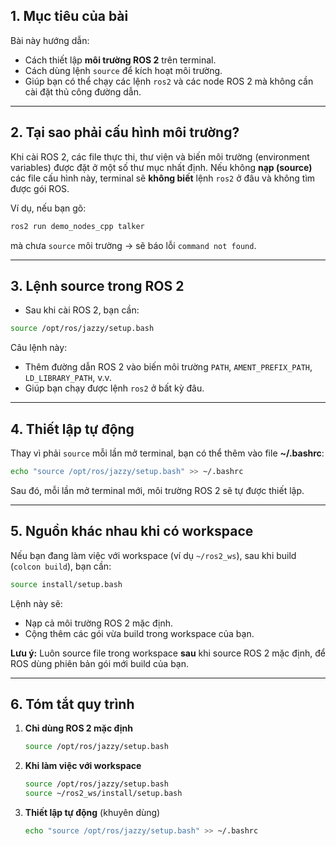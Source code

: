 ## **1. Mục tiêu của bài**

Bài này hướng dẫn:

* Cách thiết lập **môi trường ROS 2** trên terminal.
* Cách dùng lệnh `source` để kích hoạt môi trường.
* Giúp bạn có thể chạy các lệnh `ros2` và các node ROS 2 mà không cần cài đặt thủ công đường dẫn.

---

## **2. Tại sao phải cấu hình môi trường?**

Khi cài ROS 2, các file thực thi, thư viện và biến môi trường (environment variables) được đặt ở một số thư mục nhất định.
Nếu không **nạp (source)** các file cấu hình này, terminal sẽ **không biết** lệnh `ros2` ở đâu và không tìm được gói ROS.

Ví dụ, nếu bạn gõ:

```bash
ros2 run demo_nodes_cpp talker
```

mà chưa `source` môi trường → sẽ báo lỗi `command not found`.

---

## **3. Lệnh source trong ROS 2**

* Sau khi cài ROS 2, bạn cần:

```bash
source /opt/ros/jazzy/setup.bash
```

Câu lệnh này:

* Thêm đường dẫn ROS 2 vào biến môi trường `PATH`, `AMENT_PREFIX_PATH`, `LD_LIBRARY_PATH`, v.v.
* Giúp bạn chạy được lệnh `ros2` ở bất kỳ đâu.

---

## **4. Thiết lập tự động**

Thay vì phải `source` mỗi lần mở terminal, bạn có thể thêm vào file **\~/.bashrc**:

```bash
echo "source /opt/ros/jazzy/setup.bash" >> ~/.bashrc
```

Sau đó, mỗi lần mở terminal mới, môi trường ROS 2 sẽ tự được thiết lập.

---

## **5. Nguồn khác nhau khi có workspace**

Nếu bạn đang làm việc với workspace (ví dụ `~/ros2_ws`), sau khi build (`colcon build`), bạn cần:

```bash
source install/setup.bash
```

Lệnh này sẽ:

* Nạp cả môi trường ROS 2 mặc định.
* Cộng thêm các gói vừa build trong workspace của bạn.

**Lưu ý:** Luôn source file trong workspace **sau** khi source ROS 2 mặc định, để ROS dùng phiên bản gói mới build của bạn.

---

## **6. Tóm tắt quy trình**

1. **Chỉ dùng ROS 2 mặc định**

   ```bash
   source /opt/ros/jazzy/setup.bash
   ```

2. **Khi làm việc với workspace**

   ```bash
   source /opt/ros/jazzy/setup.bash
   source ~/ros2_ws/install/setup.bash
   ```

3. **Thiết lập tự động** (khuyên dùng)

   ```bash
   echo "source /opt/ros/jazzy/setup.bash" >> ~/.bashrc
   ```

